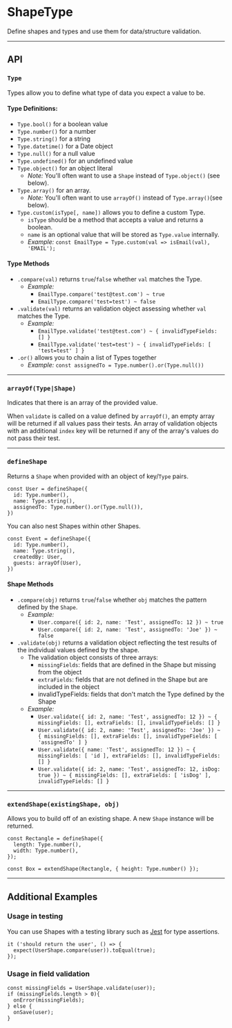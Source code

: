 # ShapeType

Define shapes and types and use them for data/structure validation.

---
## API

### `Type`
Types allow you to define what type of data you expect a value to be.

#### Type Definitions:
- `Type.bool()` for a boolean value     
- `Type.number()` for a number
- `Type.string()` for a string
- `Type.datetime()` for a Date object
- `Type.null()` for a null value
- `Type.undefined()` for an undefined value
- `Type.object()` for an object literal
    - _Note:_ You'll often want to use a `Shape` instead of `Type.object()` (see below).   
- `Type.array()` for an array.
    - _Note:_ You'll often want to use `arrayOf()` instead of `Type.array()`(see below).  
- `Type.custom(isType[, name])` allows you to define a custom Type.
    - `isType` should be a method that accepts a value and returns a boolean.
    - `name` is an optional value that will be stored as `Type.value` internally.
    - _Example:_ `const EmailType = Type.custom(val => isEmail(val), 'EMAIL');` 

#### Type Methods
- `.compare(val)` returns `true`/`false` whether `val` matches the Type.
    - _Example:_ 
        - `EmailType.compare('test@test.com') ~ true`
        - `EmailType.compare('test=test') ~ false`
- `.validate(val)` returns an validation object assessing whether `val` matches the Type.
    - _Example:_ 
        - `EmailType.validate('test@test.com') ~ { invalidTypeFields: [] }`
        - `EmailType.validate('test=test') ~ { invalidTypeFields: [ 'test=test' ] }` 
- `.or()` allows you to chain a list of Types together
    - _Example:_ `const assignedTo = Type.number().or(Type.null())` 

--- 

### `arrayOf(Type|Shape)`
Indicates that there is an array of the provided value.

When `validate` is called on a value defined by `arrayOf()`, an empty array will be returned if all values pass their tests. An array of validation objects with an additional `index` key will be returned if any of the array's values do not pass their test. 

---

### `defineShape`
Returns a `Shape` when provided with an object of key/`Type` pairs.

```ecmascript 6
const User = defineShape({
  id: Type.number(),
  name: Type.string(),
  assignedTo: Type.number().or(Type.null()),
})
```

You can also nest Shapes within other Shapes.
```ecmascript 6
const Event = defineShape({
  id: Type.number(),
  name: Type.string(),
  createdBy: User,
  guests: arrayOf(User),
})
```

#### Shape Methods

- `.compare(obj)` returns `true`/`false` whether `obj` matches the pattern defined by the `Shape`.
    - _Example:_ 
        - `User.compare({ id: 2, name: 'Test', assignedTo: 12 }) ~ true`
        - `User.compare({ id: 2, name: 'Test', assignedTo: 'Joe' }) ~ false`
- `.validate(obj)` returns a validation object reflecting the test results of the individual values defined by the shape.
    - The validation object consists of three arrays:
        - `missingFields`: fields that are defined in the Shape but missing from the object
        - `extraFields`: fields that are not defined in the Shape but are included in the object
        - invalidTypeFields: fields that don't match the Type defined by the Shape
    - _Example:_ 
        - `User.validate({ id: 2, name: 'Test', assignedTo: 12 }) ~ { missingFields: [], extraFields: [], invalidTypeFields: [] }`
        - `User.validate({ id: 2, name: 'Test', assignedTo: 'Joe' }) ~ { missingFields: [], extraFields: [], invalidTypeFields: [ 'assignedTo' ] }`
        - `User.validate({ name: 'Test', assignedTo: 12 }) ~ { missingFields: [ 'id ], extraFields: [], invalidTypeFields: [] }`
       - `User.validate({ id: 2, name: 'Test', assignedTo: 12, isDog: true }) ~ { missingFields: [], extraFields: [ 'isDog' ], invalidTypeFields: [] }`

--- 

### `extendShape(existingShape, obj)`

Allows you to build off of an existing shape. A new `Shape` instance will be returned.

```ecmascript 6
const Rectangle = defineShape({
  length: Type.number(),
  width: Type.number(),
});

const Box = extendShape(Rectangle, { height: Type.number() });
```

--- 

## Additional Examples

### Usage in testing

You can use Shapes with a testing library such as [Jest](https://github.com/facebook/jest) for type assertions.

```ecmascript 6
it ('should return the user', () => {
  expect(UserShape.compare(user)).toEqual(true);	
});
```

### Usage in field validation

```ecmascript 6
const missingFields = UserShape.validate(user));
if (missingFields.length > 0){
  onError(missingFields);
} else {
  onSave(user);
}
```
